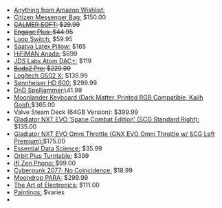 - [Anything from Amazon Wishlist:](https://www.amazon.com/hz/wishlist/ls/1QUP5SL57X7DR?ref_=wl_share)
- [Citizen Messenger Bag:](https://chromeindustries.com/products/citizen-messenger-bag) \$150.00
- ~~[CALMER SOFT:](  https://www.flareaudio.com/en-us/products/calmer-soft?variant=40155456667751) \$29.99~~
- ~~[Engage Plus:  ](https://us.loopearplugs.com/products/engage-plus?variant=43838787813609&quiz-kit-id=11601&quiz-kit-api-call-url=https://api.quizkitapp.com/api/v1/quizzes/yWREBMdA0/add-to-cart )\$44.95~~
- [Loop Switch:](https://us.loopearplugs.com/products/switch?variant=45556674494697) \$59.95
- [Saatva Latex Pillow:](https://www.saatva.com/bedding/the-saatva-pillow?coupon=ktznlumbzxwrfktr) \$165
- [HiFiMAN Anada:]( https://www.headphones.com/collections/open-back/products/hifiman-ananda) \$699
- [JDS Labs Atom DAC+:](https://jdslabs.com/product/atom-dac-plus/) \$119 
- ~~[Buds2 Pro:](https://www.bestbuy.com/site/samsung-galaxy-buds2-pro-true-wireless-earbud-headphones-bora-purple/6510541.p?skuId=6510541#anchor=productVariations) \$229.99~~
- [Logitech G502 X:](https://www.bestbuy.com/site/logitech-g502-x-lightspeed-wireless-gaming-mouse-with-hero-25k-sensor-black/6512120.p?skuId=6512120) \$139.99 
- [Sennheiser HD 600:](https://www.amazon.com/dp/B00004SY4H/?psc=1) \$299.99
- [DnD Spelljammer:](https://www.amazon.com/dp/0786968168/?psc=1 )\41.99
- [Moonlander Keyboard (Dark Matter, Printed RGB Compatible, Kailh Gold):]( https://www.zsa.io/moonlander/buy )\$365.00 
- Valve Steam Deck (64GB Version): \$399.99 
- [Gladiator NXT EVO ‘Space Combat Edition’ (SCG Standard Right):](https://vkbcontrollers.com/?product=gladiator-evo-space-combat-edition) \$135.00 
- [Gladiator NXT EVO Omni Throttle (GNX EVO Omni Throttle w/ SCG Left Premium):]( https://vkbcontrollers.com/?product=gladiator-evo-omni-throttle )\$175.00
- [Essential Data Science:](https://www.amazon.com/Essential-Math-Data-Science-Fundamental/dp/1098102932/ref=zg_bs_13899_sccl_3/131-7746634-6821323?psc=1) \$35.99
- [Orbit Plus Turntable:](https://uturnaudio.com/products/orbit-plus-turntable) \$399
- [IfI Zen Phono: ](https://www.walmart.com/ip/iFi-Audio-ZEN-Air-Phono-External-Turntable-Phono-Preamplifier/1650287166?irgwc=1&sourceid=imp_12PXrFzRcxyPUE3w6208pQrzUkF1ReXnNSAVSY0&veh=aff&wmlspartner=imp_1943169&clickid=12PXrFzRcxyPUE3w6208pQrzUkF1ReXnNSAVSY0&sharedid=whathifi-us&affiliates_ad_id=568844&campaign_id=9383) \$99.00
- [Cyberpunk 2077: No Coincidence:]( https://www.hachettebookgroup.com/titles/rafal-kosik/cyberpunk-2077-no-coincidence/9780759555952/?lens=orbit) \$18.99
- [Moondrop PARA:](https://shenzhenaudio.com/products/moondrop-para-full-size-planar-headphone) $299.99
- [The Art of Electronics:](https://www.amazon.com/The-Art-Electronics-Paul-Horowitz/dp/0521809266?&linkCode=wey&tag=maggicom0e-20) $111.00
- [Paintings:](https://www.inprnt.com/gallery/anatofinnstark/) $varies
- 
